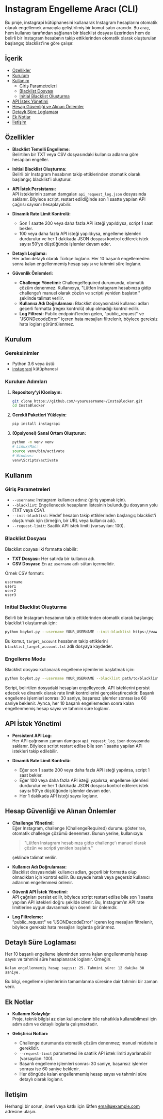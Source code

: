 # Instagram Engelleme Aracı (CLI)

Bu proje, instagrapi kütüphanesini kullanarak Instagram hesaplarını otomatik olarak engellemek amacıyla geliştirilmiş bir komut satırı aracıdır. Bu araç, hem kullanıcı tarafından sağlanan bir blacklist dosyası üzerinden hem de belirli bir Instagram hesabının takip ettiklerinden otomatik olarak oluşturulan başlangıç blacklist'ine göre çalışır.

## İçerik

- [Özellikler](#özellikler)
- [Kurulum](#kurulum)
- [Kullanım](#kullanım)
  - [Giriş Parametreleri](#giriş-parametreleri)
  - [Blacklist Dosyası](#blacklist-dosyası)
  - [Initial Blacklist Oluşturma](#initial-blacklist-oluşturma)
- [API İstek Yönetimi](#api-i̇stek-yönetimi)
- [Hesap Güvenliği ve Alınan Önlemler](#hesap-güvenliği-ve-alınan-önlemler)
- [Detaylı Süre Loglaması](#detaylı-süre-loglaması)
- [Ek Notlar](#ek-notlar)
- [İletişim](#iletişim)

## Özellikler

- **Blacklist Temelli Engelleme:**  
  Belirtilen bir TXT veya CSV dosyasındaki kullanıcı adlarına göre hesapları engeller.

- **Initial Blacklist Oluşturma:**  
  Belirli bir Instagram hesabının takip ettiklerinden otomatik olarak başlangıç blacklist'i oluşturur.

- **API İstek Persistansı:**  
  API isteklerinin zaman damgaları `api_request_log.json` dosyasında saklanır. Böylece script, restart edildiğinde son 1 saatte yapılan API çağrısı sayısını hesaplayabilir.

- **Dinamik Rate Limit Kontrolü:**  
  - Son 1 saatte 200 veya daha fazla API isteği yapıldıysa, script 1 saat bekler.  
  - 100 veya daha fazla API isteği yapıldıysa, engelleme işlemleri durdurulur ve her 1 dakikada JSON dosyası kontrol edilerek istek sayısı 50’ye düştüğünde işlemler devam eder.

- **Detaylı Loglama:**  
  Her adım detaylı olarak Türkçe loglanır. Her 10 başarılı engellemeden sonra kalan engellenmemiş hesap sayısı ve tahmini süre loglanır.

- **Güvenlik Önlemleri:**  
  - **Challenge Yönetimi:** ChallengeRequired durumunda, otomatik çözüm denenmez. Kullanıcıya, "Lütfen Instagram hesabınıza gidip challenge'ı manuel olarak çözün ve scripti yeniden başlatın." şeklinde talimat verilir.  
  - **Kullanıcı Adı Doğrulaması:** Blacklist dosyasındaki kullanıcı adları geçerli formatta (regex kontrolü) olup olmadığı kontrol edilir.  
  - **Log Filtresi:** Public endpoint’lerden gelen, "public_request" ve "JSONDecodeError" içeren hata mesajları filtrelenir, böylece gereksiz hata logları görüntülenmez.

## Kurulum

### Gereksinimler

- Python 3.6 veya üstü  
- [instagrapi](https://github.com/adw0rd/instagrapi) kütüphanesi

### Kurulum Adımları

1. **Repository'yi Klonlayın:**

   ```bash
   git clone https://github.com/<yourusername>/InstaBlocker.git
   cd InstaBlocker
   ```

2. **Gerekli Paketleri Yükleyin:**

   ```bash
   pip install instagrapi
   ```

3. **(Opsiyonel) Sanal Ortam Oluşturun:**

   ```bash
   python -m venv venv
   # Linux/Mac:
   source venv/bin/activate
   # Windows:
   venv\Scripts\activate
   ```

## Kullanım

### Giriş Parametreleri

- `--username`: Instagram kullanıcı adınız (giriş yapmak için).
- `--blacklist`: Engellenecek hesapların listesinin bulunduğu dosyanın yolu (TXT veya CSV).
- `--init-blacklist`: Hedef hesabın takip ettiklerinden başlangıç blacklist'i oluşturmak için (örneğin, bir URL veya kullanıcı adı).
- `--request-limit`: Saatlik API istek limiti (varsayılan: 100).

### Blacklist Dosyası

Blacklist dosyası iki formatta olabilir:

- **TXT Dosyası:** Her satırda bir kullanıcı adı.
- **CSV Dosyası:** En az `username` adlı sütun içermelidir.

Örnek CSV formatı:

```csv
username
user1
user2
user3
```

### Initial Blacklist Oluşturma

Belirli bir Instagram hesabının takip ettiklerinden otomatik olarak başlangıç blacklist'i oluşturmak için:

```bash
python boykot.py --username YOUR_USERNAME --init-blacklist https://www.instagram.com/target_account/
```

Bu komut, `target_account` hesabının takip ettiklerini `blacklist_target_account.txt` adlı dosyaya kaydeder.

### Engelleme Modu

Blacklist dosyası kullanarak engelleme işlemlerini başlatmak için:

```bash
python boykot.py --username YOUR_USERNAME --blacklist path/to/blacklist.txt --request-limit 100
```

Script, belirtilen dosyadaki hesapları engelleyecek, API isteklerini persist edecek ve dinamik olarak rate limit kontrollerini gerçekleştirecektir. Başarılı engelleme işlemleri sonrası 30 saniye, başarısız işlemler sonrası ise 60 saniye beklenir. Ayrıca, her 10 başarılı engellemeden sonra kalan engellenmemiş hesap sayısı ve tahmini süre loglanır.

## API İstek Yönetimi

- **Persistent API Log:**  
  Her API çağrısının zaman damgası `api_request_log.json` dosyasında saklanır. Böylece script restart edilse bile son 1 saatte yapılan API istekleri takip edilebilir.

- **Dinamik Rate Limit Kontrolü:**  
  - Eğer son 1 saatte 200 veya daha fazla API isteği yapılırsa, script 1 saat bekler.
  - Eğer 100 veya daha fazla API isteği yapılırsa, engelleme işlemleri durdurulur ve her 1 dakikada JSON dosyası kontrol edilerek istek sayısı 50’ye düştüğünde işlemler devam eder.
  - Her 1 dakikada API isteği sayısı loglanır.

## Hesap Güvenliği ve Alınan Önlemler

- **Challenge Yönetimi:**  
  Eğer Instagram, challenge (ChallengeRequired) durumu gösterirse, otomatik challenge çözümü denenmez. Bunun yerine, kullanıcıya:

  > "Lütfen Instagram hesabınıza gidip challenge'ı manuel olarak çözün ve scripti yeniden başlatın."

  şeklinde talimat verilir.

- **Kullanıcı Adı Doğrulaması:**  
  Blacklist dosyasındaki kullanıcı adları, geçerli bir formatta olup olmadıkları için kontrol edilir. Bu sayede hatalı veya geçersiz kullanıcı adlarının engellenmesi önlenir.

- **Güvenli API İstek Yönetimi:**  
  API çağrıları persist edilir, böylece script restart edilse bile son 1 saatte yapılan API istekleri doğru şekilde izlenir. Bu, Instagram’ın API rate limitlerine uygun davranmak için önemli bir önlemdir.

- **Log Filtreleme:**  
  "public_request" ve "JSONDecodeError" içeren log mesajları filtrelenir, böylece gereksiz hata mesajları loglarda görünmez.

## Detaylı Süre Loglaması

Her 10 başarılı engelleme işleminden sonra kalan engellenmemiş hesap sayısı ve tahmini süre hesaplanarak loglanır. Örneğin:

```
Kalan engellenmemiş hesap sayısı: 25. Tahmini süre: 12 dakika 30 saniye.
```

Bu bilgi, engelleme işlemlerinin tamamlanma süresine dair tahmini bir zaman verir.

## Ek Notlar

- **Kullanım Kolaylığı:**  
  Proje, teknik bilgisi az olan kullanıcıların bile rahatlıkla kullanabilmesi için adım adım ve detaylı loglarla çalışmaktadır.

- **Geliştirici Notları:**  
  - Challenge durumunda otomatik çözüm denenmez; manuel müdahale gereklidir.
  - `--request-limit` parametresi ile saatlik API istek limiti ayarlanabilir (varsayılan: 100).
  - Başarılı engelleme işlemleri sonrası 30 saniye, başarısız işlemler sonrası ise 60 saniye beklenir.
  - Her döngüde kalan engellenmemiş hesap sayısı ve tahmini süre detaylı olarak loglanır.

## İletişim

Herhangi bir sorun, öneri veya katkı için lütfen [email@example.com](mailto:email@example.com) adresine ulaşın.
